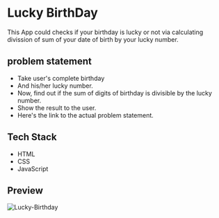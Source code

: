 # Lucky BirthDay

This App could checks if your birthday is lucky or not via calculating divission of sum of your date of birth by your lucky number.

## problem statement

- Take user's complete birthday
- And his/her lucky number.
- Now, find out if the sum of digits of birthday is divisible by the lucky number.
- Show the result to the user.
- Here's the link to the actual problem statement.

## Tech Stack

- HTML
- CSS
- JavaScript

## Preview

  ![Lucky-Birthday](https://user-images.githubusercontent.com/66691162/216837624-80357492-1f23-4d02-a86e-0c9db47c6a64.png)
